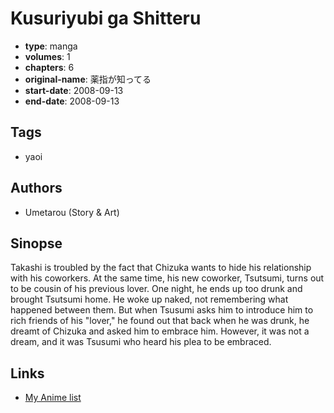# Kusuriyubi ga Shitteru

-   **type**: manga
-   **volumes**: 1
-   **chapters**: 6
-   **original-name**: 薬指が知ってる
-   **start-date**: 2008-09-13
-   **end-date**: 2008-09-13

## Tags

-   yaoi

## Authors

-   Umetarou (Story & Art)

## Sinopse

Takashi is troubled by the fact that Chizuka wants to hide his relationship with his coworkers. At the same time, his new coworker, Tsutsumi, turns out to be cousin of his previous lover. One night, he ends up too drunk and brought Tsutsumi home. He woke up naked, not remembering what happened between them. But when Tsusumi asks him to introduce him to rich friends of his "lover," he found out that back when he was drunk, he dreamt of Chizuka and asked him to embrace him. However, it was not a dream, and it was Tsusumi who heard his plea to be embraced.

## Links

-   [My Anime list](https://myanimelist.net/manga/35735/Kusuriyubi_ga_Shitteru)

